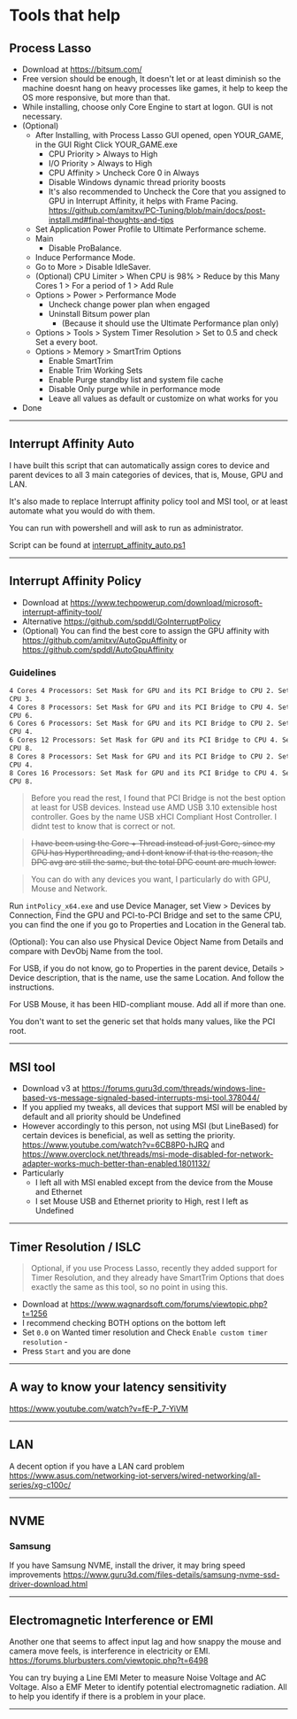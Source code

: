 # Tools that help

## Process Lasso

- Download at <https://bitsum.com/>
- Free version should be enough, It doesn't let or at least diminish so the machine doesnt hang on
heavy processes like games, it help to keep the OS more responsive, but more than that.
- While installing, choose only Core Engine to start at logon. GUI is not necessary.
- (Optional)
  - After Installing, with Process Lasso GUI opened, open YOUR_GAME, in the GUI Right Click YOUR_GAME.exe
    - CPU Priority > Always to High
    - I/O Priority > Always to High
    - CPU Affinity > Uncheck Core 0 in Always
    - Disable Windows dynamic thread priority boosts
    - It's also recommended to Uncheck the Core that you assigned to GPU in Interrupt Affinity, it helps with Frame Pacing. <https://github.com/amitxv/PC-Tuning/blob/main/docs/post-install.md#final-thoughts-and-tips>
  - Set Application Power Profile to Ultimate Performance scheme.
  - Main
    - Disable ProBalance.
  - Induce Performance Mode.
  - Go to More > Disable IdleSaver.
  - (Optional) CPU Limiter > When CPU is 98% > Reduce by this Many Cores 1 > For a period of 1 > Add Rule
  - Options > Power > Performance Mode
    - Uncheck change power plan when engaged
    - Uninstall Bitsum power plan
      - (Because it should use the Ultimate Performance plan only)
  - Options > Tools > System Timer Resolution > Set to 0.5 and check Set a every boot.
  - Options > Memory > SmartTrim Options
    - Enable SmartTrim
    - Enable Trim Working Sets
    - Enable Purge standby list and system file cache
    - Disable Only purge while in performance mode
    - Leave all values as default or customize on what works for you
- Done

---

## Interrupt Affinity Auto

I have built this script that can automatically assign cores to device and parent devices to all 3 main categories of devices, that is, Mouse, GPU and LAN.

It's also made to replace Interrupt affinity policy tool and MSI tool, or at least automate what you would do with them.

You can run with powershell and will ask to run as administrator.

Script can be found at [interrupt_affinity_auto.ps1](../scripts/optional_helpers/interrupt_affinity_auto.ps1)

---

## Interrupt Affinity Policy

- Download at <https://www.techpowerup.com/download/microsoft-interrupt-affinity-tool/>
- Alternative <https://github.com/spddl/GoInterruptPolicy>
- (Optional) You can find the best core to assign the GPU affinity with <https://github.com/amitxv/AutoGpuAffinity> or <https://github.com/spddl/AutoGpuAffinity>

### Guidelines

```txt
4 Cores 4 Processors: Set Mask for GPU and its PCI Bridge to CPU 2. Set Mask for USB to
CPU 3.
4 Cores 8 Processors: Set Mask for GPU and its PCI Bridge to CPU 4. Set Mask for USB to
CPU 6.
6 Cores 6 Processors: Set Mask for GPU and its PCI Bridge to CPU 2. Set Mask for USB to
CPU 4.
6 Cores 12 Processors: Set Mask for GPU and its PCI Bridge to CPU 4. Set Mask for USB to
CPU 8.
8 Cores 8 Processors: Set Mask for GPU and its PCI Bridge to CPU 2. Set Mask for USB to
CPU 4.
8 Cores 16 Processors: Set Mask for GPU and its PCI Bridge to CPU 4. Set Mask for USB to
CPU 8.
```

> Before you read the rest, I found that PCI Bridge is not the best option at least for USB devices. Instead use AMD USB 3.10 extensible host controller. Goes by the name USB xHCI Compliant Host Controller. I didnt test to know that is correct or not.

> ~~I have been using the Core + Thread instead of just Core, since my CPU has Hyperthreading, and I dont know if that is the reason, the DPC avg are still the same, but the total DPC count are much lower.~~

> You can do with any devices you want, I particularly do with GPU, Mouse and Network.

Run `intPolicy_x64.exe` and use Device Manager, set View > Devices by Connection, Find the GPU and PCI-to-PCI Bridge and set to the same CPU, you can find the one if you go to Properties and Location in the General tab.

(Optional): You can also use Physical Device Object Name from Details and compare with DevObj Name from the tool.

For USB, if you do not know, go to Properties in the parent device, Details > Device description, that is the name, use the same Location. And follow the instructions.

For USB Mouse, it has been HID-compliant mouse. Add all if more than one.

You don't want to set the generic set that holds many values, like the PCI root.

---

## MSI tool

- Download v3 at <https://forums.guru3d.com/threads/windows-line-based-vs-message-signaled-based-interrupts-msi-tool.378044/>
- If you applied my tweaks, all devices that support MSI will be enabled by default and all priority should be Undefined
- However accordingly to this person, not using MSI (but LineBased) for certain devices is beneficial, as well as setting the priority. <https://www.youtube.com/watch?v=6CB8P0-hJRQ> and <https://www.overclock.net/threads/msi-mode-disabled-for-network-adapter-works-much-better-than-enabled.1801132/>
- Particularly
  - I left all with MSI enabled except from the device from the Mouse and Ethernet
  - I set Mouse USB and Ethernet priority to High, rest I left as Undefined

---

## Timer Resolution / ISLC

> Optional, if you use Process Lasso, recently they added support for Timer Resolution, and they already have SmartTrim Options that does exactly the same as this tool, so no point in using this.

- Download at <https://www.wagnardsoft.com/forums/viewtopic.php?t=1256>
- I recommend checking BOTH options on the bottom left
- Set `0.0` on Wanted timer resolution and Check `Enable custom timer resolution` -
- Press `Start` and you are done

---

## A way to know your latency sensitivity

<https://www.youtube.com/watch?v=fE-P_7-YiVM>

---

## LAN

A decent option if you have a LAN card problem <https://www.asus.com/networking-iot-servers/wired-networking/all-series/xg-c100c/>

---

## NVME

### Samsung

If you have Samsung NVME, install the driver, it may bring speed improvements <https://www.guru3d.com/files-details/samsung-nvme-ssd-driver-download.html>

---

## Electromagnetic Interference or EMI

Another one that seems to affect input lag and how snappy the mouse and camera move feels, is interference in electricity or EMI. <https://forums.blurbusters.com/viewtopic.php?t=6498>

You can try buying a Line EMI Meter to measure Noise Voltage and AC Voltage. Also a EMF Meter to identify potential electromagnetic radiation. All to help you identify if there is a problem in your place.

---
